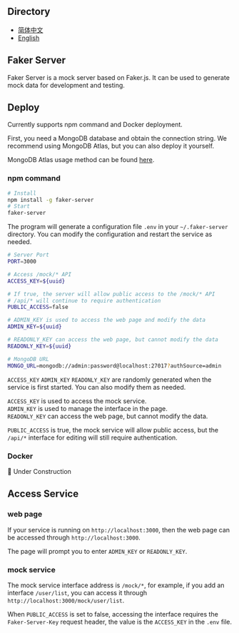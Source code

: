 ## Directory

- [简体中文](https://github.com/ray-d-song/faker-server/blob/main/docs/zh_CN/README.zhCN.md)
- [English](https://github.com/ray-d-song/faker-server/blob/main/README.md)

## Faker Server

Faker Server is a mock server based on Faker.js. It can be used to generate mock data for development and testing.

## Deploy

Currently supports npm command and Docker deployment.

First, you need a MongoDB database and obtain the connection string. We recommend using MongoDB Atlas, but you can also deploy it yourself.

MongoDB Atlas usage method can be found [here](https://github.com/ray-d-song/faker-server/blob/main/docs/en/mongodb-atlas.md).

### npm command

```bash
# Install
npm install -g faker-server
# Start
faker-server
```

The program will generate a configuration file `.env` in your `~/.faker-server` directory. You can modify the configuration and restart the service as needed.

```bash
# Server Port
PORT=3000

# Access /mock/* API
ACCESS_KEY=${uuid}

# If true, the server will allow public access to the /mock/* API
# /api/* will continue to require authentication
PUBLIC_ACCESS=false

# ADMIN_KEY is used to access the web page and modify the data
ADMIN_KEY=${uuid}

# READONLY_KEY can access the web page, but cannot modify the data
READONLY_KEY=${uuid}

# MongoDB URL
MONGO_URL=mongodb://admin:password@localhost:27017?authSource=admin
```

`ACCESS_KEY` `ADMIN_KEY` `READONLY_KEY` are randomly generated when the service is first started. You can also modify them as needed.

`ACCESS_KEY` is used to access the mock service.  
`ADMIN_KEY` is used to manage the interface in the page.  
`READONLY_KEY` can access the web page, but cannot modify the data.

`PUBLIC_ACCESS` is true, the mock service will allow public access, but the `/api/*` interface for editing will still require authentication.

### Docker

🚧 Under Construction

## Access Service

### web page

If your service is running on `http://localhost:3000`, then the web page can be accessed through `http://localhost:3000`.

The page will prompt you to enter `ADMIN_KEY` or `READONLY_KEY`.

### mock service

The mock service interface address is `/mock/*`, for example, if you add an interface `/user/list`, you can access it through `http://localhost:3000/mock/user/list`.

When `PUBLIC_ACCESS` is set to false, accessing the interface requires the `Faker-Server-Key` request header, the value is the `ACCESS_KEY` in the `.env` file.
